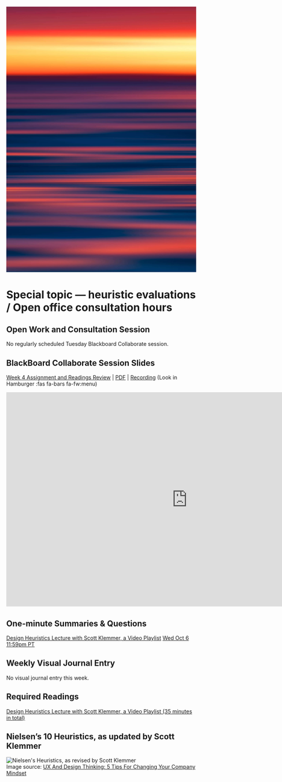 ![Abstract Image](images/dave-hoefler-vl2uAIdBWJ8-unsplash.jpg ':class=banner-image')

# Special topic — heuristic evaluations / Open office consultation hours

## Open Work and Consultation Session
No regularly scheduled Tuesday Blackboard Collaborate session.

## BlackBoard Collaborate Session Slides

[Week 4 Assignment and Readings Review](https://docs.google.com/presentation/d/e/2PACX-1vRK7kZ6MTdZX2CBGjV95n_xMlB_FJ7PChhHVvh2tvnzo9WRrkdambOPuVuWhG3RrbNTupOR9E5jD4ad/pub?start=false&loop=false&delayms=3000) | [PDF](https://canvas.sfu.ca/courses/64326/files/folder/Downloads/Slides%20PDFs/Review%20and%20Discussion/Week-04) | [Recording](https://canvas.sfu.ca/courses/64326/external_tools/3544) (Look in Hamburger :fas fa-bars fa-fw:menu)

<div class="video-container-16by9"><iframe src="https://docs.google.com/presentation/d/e/2PACX-1vRK7kZ6MTdZX2CBGjV95n_xMlB_FJ7PChhHVvh2tvnzo9WRrkdambOPuVuWhG3RrbNTupOR9E5jD4ad/embed?start=false&loop=false&delayms=3000" frameborder="0" width="960" height="569" allowfullscreen="true" mozallowfullscreen="true" webkitallowfullscreen="true"></iframe></div>

## One-minute Summaries & Questions
[Design Heuristics Lecture with Scott Klemmer, a Video Playlist](https://canvas.sfu.ca/courses/67116/assignments/711254) <span class='badge'> [Wed Oct 6 11:59pm PT](https://www.timeanddate.com/worldclock/fixedtime.html?msg=One-minute+Summaries+for+Week+5+Due+Date&iso=20211006T235900&p1=256)</span>  

## Weekly Visual Journal Entry
No visual journal entry this week.  

## Required Readings  
[Design Heuristics Lecture with Scott Klemmer, a Video Playlist (35 minutes in total)](https://www.youtube.com/playlist?list=PLVtu1bDQijari7LfHOoSTdcpbWIkwZWIA)  

## Nielsen’s 10 Heuristics, as updated by Scott Klemmer
![Nielsen's Heuristics, as revised by Scott Klemmer](https://images.squarespace-cdn.com/content/v1/546aeb13e4b06c7939161700/1496978769820-M1463IA9HEPB2VGXST1J/ke17ZwdGBToddI8pDm48kFl28Fv_rBK6U19lUwXhUe5Zw-zPPgdn4jUwVcJE1ZvWQUxwkmyExglNqGp0IvTJZUJFbgE-7XRK3dMEBRBhUpxa0tF9mSBjJriQQo24NOBjwQexw4zSBSEILIX37zXwGQYoF0k1-7C-e0ggxJBzRnU/image-asset.jpeg?format=700w)  
Image source: [UX And Design Thinking: 5 Tips For Changing Your Company Mindset](https://www.dreamerux.com/articles/yn7fwsfl6r76n8f88msdgchsa6mny5)
